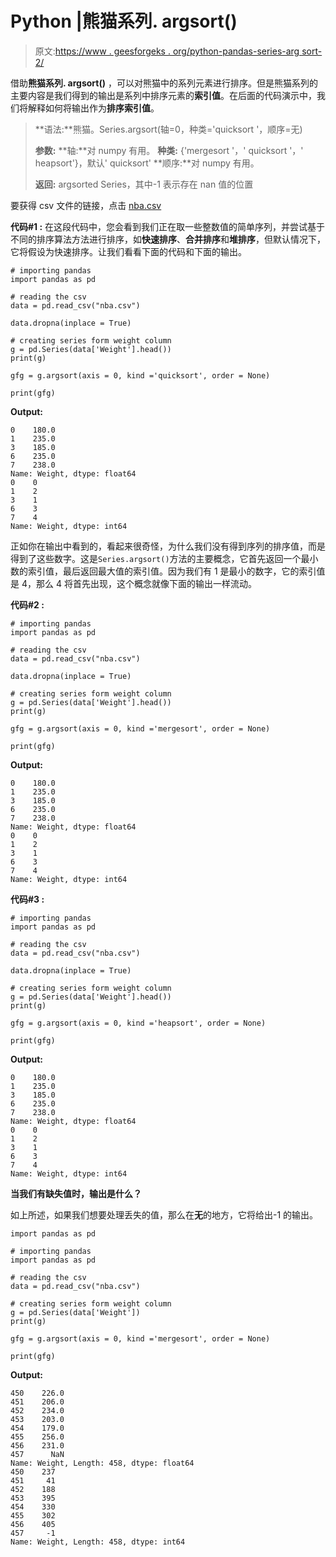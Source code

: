 # Python |熊猫系列. argsort()

> 原文:[https://www . geesforgeks . org/python-pandas-series-arg sort-2/](https://www.geeksforgeeks.org/python-pandas-series-argsort-2/)

借助**熊猫系列. argsort()** ，可以对熊猫中的系列元素进行排序。但是熊猫系列的主要内容是我们得到的输出是系列中排序元素的**索引值**。在后面的代码演示中，我们将解释如何将输出作为**排序索引值**。

> **语法:**熊猫。Series.argsort(轴=0，种类='quicksort '，顺序=无)
> 
> **参数:**
> **轴:**对 numpy 有用。
> **种类:** {'mergesort '，' quicksort '，' heapsort'}，默认' quicksort'
> **顺序:**对 numpy 有用。
> 
> **返回:** argsorted Series，其中-1 表示存在 nan 值的位置

要获得 csv 文件的链接，点击 [nba.csv](https://media.geeksforgeeks.org/wp-content/uploads/nba.csv)

**代码#1 :**
在这段代码中，您会看到我们正在取一些整数值的简单序列，并尝试基于不同的排序算法方法进行排序，如**快速排序**、**合并排序**和**堆排序**，但默认情况下，它将假设为快速排序。让我们看看下面的代码和下面的输出。

```
# importing pandas 
import pandas as pd  

# reading the csv   
data = pd.read_csv("nba.csv")

data.dropna(inplace = True)

# creating series form weight column 
g = pd.Series(data['Weight'].head())
print(g)

gfg = g.argsort(axis = 0, kind ='quicksort', order = None)

print(gfg)
```

**Output:**

```
0    180.0
1    235.0
3    185.0
6    235.0
7    238.0
Name: Weight, dtype: float64
0    0
1    2
3    1
6    3
7    4
Name: Weight, dtype: int64

```

正如你在输出中看到的，看起来很奇怪，为什么我们没有得到序列的排序值，而是得到了这些数字。这是`Series.argsort()`方法的主要概念，它首先返回一个最小数的索引值，最后返回最大值的索引值。因为我们有 1 是最小的数字，它的索引值是 4，那么 4 将首先出现，这个概念就像下面的输出一样流动。

**代码#2 :**

```
# importing pandas 
import pandas as pd  

# reading the csv   
data = pd.read_csv("nba.csv")

data.dropna(inplace = True)

# creating series form weight column 
g = pd.Series(data['Weight'].head())
print(g)

gfg = g.argsort(axis = 0, kind ='mergesort', order = None)

print(gfg)
```

**Output:**

```
0    180.0
1    235.0
3    185.0
6    235.0
7    238.0
Name: Weight, dtype: float64
0    0
1    2
3    1
6    3
7    4
Name: Weight, dtype: int64

```

**代码#3 :**

```
# importing pandas 
import pandas as pd  

# reading the csv   
data = pd.read_csv("nba.csv")

data.dropna(inplace = True)

# creating series form weight column 
g = pd.Series(data['Weight'].head())
print(g)

gfg = g.argsort(axis = 0, kind ='heapsort', order = None)

print(gfg)
```

**Output:**

```
0    180.0
1    235.0
3    185.0
6    235.0
7    238.0
Name: Weight, dtype: float64
0    0
1    2
3    1
6    3
7    4
Name: Weight, dtype: int64

```

**当我们有缺失值时，输出是什么？**

如上所述，如果我们想要处理丢失的值，那么在**无**的地方，它将给出-1 的输出。

```
import pandas as pd

# importing pandas 
import pandas as pd  

# reading the csv   
data = pd.read_csv("nba.csv")

# creating series form weight column 
g = pd.Series(data['Weight'])
print(g)

gfg = g.argsort(axis = 0, kind ='mergesort', order = None)

print(gfg)
```

**Output:**

```
450    226.0
451    206.0
452    234.0
453    203.0
454    179.0
455    256.0
456    231.0
457      NaN
Name: Weight, Length: 458, dtype: float64
450    237
451     41
452    188
453    395
454    330
455    302
456    405
457     -1
Name: Weight, Length: 458, dtype: int64

```